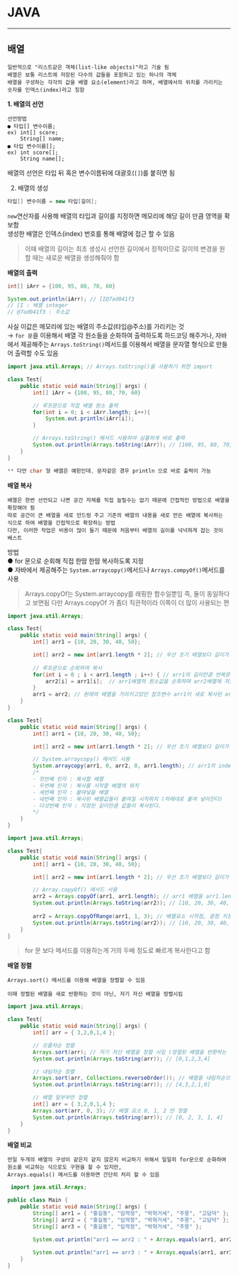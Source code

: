 # JAVA
---
## 배열
```
일반적으로 "리스트같은 객체(list-like objects)"라고 기술 됨
배열은 보통 리스트에 저장된 다수의 값들을 포함하고 있는 하나의 객체
배열을 구성하는 각각의 값을 배열 요소(element)라고 하며, 배열에서의 위치를 가리키는 숫자를 인덱스(index)라고 칭함
```

**1. 배열의 선언**   
```
선언방법 
● 타입[] 변수이름;
ex) int[] score;
    String[] name;
● 타입 변수이름[];
ex) int score[];
    String name[];
 ```
배열의 선언은 타입 뒤 혹은 변수이름뒤에 대괄호(`[]`)를 붙히면 됨   

2. 배열의 생성
```java
타입[] 변수이름 = new 타입[길이];
```   
`new`연산자를 사용해 배열의 타입과 길이를 지정하면 메모리에 해당 길이 만큼 영역을 확보함   
생성한 배열은 인덱스(index) 번호를 통해 배열에 접근 할 수 있음      
> 이때 배열의 길이는 최초 생성시 선언한 길이에서 정적이므로 길이의 변경을 원할 때는 새로운 배열을 생성해줘야 함  

**배열의 출력** 
``` java
int[] iArr = {100, 95, 80, 70, 60}

System.out.println(iArr); // [I@7ad041f3
// [I : 배열 integer
// @7ad041f3 : 주소값
```
사실 이값은 메모리에 있는 배열의 주소값(타입@주소)를 가리키는 것   
→ `for 문`을 이용해서 배열 각 원소들을 순화하여 출력하도록 하드코딩 해주거나, 자바에서 제공해주는 `Arrays.toString()`메서드를 이용해서 배열을 문자열 형식으로 만들어 출력할 수도 있음   
``` java
import java.util.Arrays; // Arrays.toString()을 사용하기 위한 import

class Test{
    public static void main(String[] args) {
        int[] iArr = {100, 95, 80, 70, 60}

        // 루프문으로 직접 배열 원소 출력
        for(int i = 0; i < iArr.length; i++){
            System.out.println(iArr[i]);
        }

        // Arrays.toString() 메서드 사용하여 심플하게 바로 출력
        System.out.println(Arrays.toString(iArr)); // [100, 95, 80, 70, 60]
    }
}

** 다만 char 형 배열은 예왼인데, 문자같은 경우 println 으로 바로 출력이 가능
```   

**배열 복사**   
```
배열은 한번 선언되고 나면 공간 자체를 직접 늘릴수는 없기 때문에 간접적인 방법으로 배열을 확장해야 됨 
따로 공간이 큰 배열을 새로 만드렁 주고 기존의 배열의 내용을 새로 만든 배열에 복사하는 식으로 하여 배열을 간접적으로 확장하는 방법
다만, 이러한 작업은 비용이 많이 들기 때문에 처음부터 배열의 길이를 넉넉하게 잡는 것이 베스트
```
방법   
● for 문으로 순회해 직접 한땀 한땀 복사하도록 지정   
● 자바에서 제공해주는 `System.arraycopy()`메서드나 `Arrays.compyOf()`메서드를 사용   
>Arrays.copyOf는 System.arraycopy를 래핑한 함수일뿐임 
즉, 둘이 동일하다고 보면됨
다만 Arrays.copyOf 가 좀더 직관적이라 이쪽이 더 많이 사용되는 편   
``` java
import java.util.Arrays;

class Test{
	public static void main(String[] args) {
        int[] arr1 = {10, 20, 30, 40, 50};

		int[] arr2 = new int[arr1.length * 2]; // 우선 초기 배열보다 길이가 두배인 새로운 배열을 선언
        
        // 루프문으로 순회하여 복사
        for(int i = 0 ; i < arr1.length ; i++) { // arr1의 길이만큼 반복문 실행	
            arr2[i] = arr1[i];	// arr1배열의 원소값을 순회하며 arr2배열에 저장
        }
        arr1 = arr2; // 원래의 배열을 가리키고있던 참조변수 arr1이 새로 복사된 arr2 배열을 가리키도록 한다.
	}
}
```   
``` java
class Test{
	public static void main(String[] args) {
        int[] arr1 = {10, 20, 30, 40, 50};

        int[] arr2 = new int[arr1.length * 2]; // 우선 초기 배열보다 길이가 두배인 새로운 배열을 선언

        // System.arraycopy() 메서드 사용
        System.arraycopy(arr1, 0, arr2, 0, arr1.length); // arr1의 index 0부터 arr1.length 전체 길이 만큼 arr2의 index 0 부터 붙여넣는다.
        /*
        - 첫번째 인자 : 복사할 배열
        - 두번째 인자 : 복사를 시작할 배열의 위치
        - 세번째 인자 : 붙여넣을 배열
        - 네번째 인자 : 복사된 배열값들이 붙여질 시작위치 (차례대로 붙여 넣어진다)
        - 다섯번째 인자 : 지정된 길이만큼 값들이 복사된다.
        */
	}
}
```
``` java
import java.util.Arrays;

class Test{
	public static void main(String[] args) {
        int[] arr1 = {10, 20, 30, 40, 50};

        int[] arr2 = new int[arr1.length * 2]; // 우선 초기 배열보다 길이가 두배인 새로운 배열을 선언

		// Array.copyOf() 메서드 사용     
        arr2 = Arrays.copyOf(arr1, arr1.length); // arr1 배열을 arr1.length 전체 길이만큼 전체 복사해서 arr2에 할당
        System.out.println(Arrays.toString(arr2)); // [10, 20, 30, 40, 50]
        
        arr2 = Arrays.copyOfRange(arr1, 1, 3); // 배열요소 시작점, 끝점 지정. 1, 2 만 복사해서 반환
        System.out.println(Arrays.toString(arr2)); // [10, 20, 30, 40, 50]
	}
}
```
> for 문 보다 메서드를 이용하는게 거의 두배 정도로 빠르게 복사한다고 함   

**배열 정렬**   
```
Arrays.sort() 메서드를 이용해 배열을 정렬할 수 있음

이때 정렬된 배열을 새로 반환하는 것이 아닌, 자기 자신 배열을 정렬시킴
```
``` java
import java.util.Arrays;

class Test{
	public static void main(String[] args) {
        int[] arr = { 3,2,0,1,4 };

        // 오름차순 정렬
        Arrays.sort(arr); // 자기 자신 배열을 정렬 시킴 (정렬된 배열을 반환하는 것이 아니다)
        System.out.println(Arrays.toString(arr)); // [0,1,2,3,4]

        // 내림차순 정렬 
        Arrays.sort(arr, Collections.reverseOrder()); // 배열을 내림차순으로 정렬할 때는 Collections 클래스의 reverseOrder() 함수를 사용
        System.out.println(Arrays.toString(arr)); // [4,3,2,1,0]

        // 배열 일부부만 정렬
        int[] arr = { 3,2,0,1,4 };
        Arrays.sort(arr, 0, 3); // 배열 요소 0, 1, 2 만 정렬
        System.out.println(Arrays.toString(arr)); // [0, 2, 3, 1, 4]
	}
}
```

**배열 비교**    
```  
만일 두개의 배열의 구성이 같은지 같지 않은지 비교하기 위해서 일일히 for문으로 순화하여 원소를 비교하는 식으로도 구현을 할 수 있지만,
Arrays.equals() 메서드를 이용하면 간단히 처리 할 수 있음
```
``` java
 import java.util.Arrays;

public class Main {
    public static void main(String[] args) {
        String[] arr1 = { "홍길동", "임꺽정", "박혁거세", "주몽", "고담덕" };
        String[] arr2 = { "홍길동", "임꺽정", "박혁거세", "주몽", "고담덕" };
        String[] arr3 = { "홍길동", "임꺽정", "박혁거세", "주몽" };

        System.out.println("arr1 == arr2 : " + Arrays.equals(arr1, arr2)); // arr1 == arr2 : true
        
        System.out.println("arr1 == arr3 : " + Arrays.equals(arr1, arr3)); // arr1 == arr3 : false
    }
}
```  